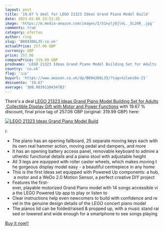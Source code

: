```yaml
---
layout: post
title: '19.67 % deal for LEGO 21323 Ideas Grand Piano Model Build'
date: 2021-01-06 23:51:45
image: 'https://m.media-amazon.com/images/I/51nyljOjleL._SL200_.jpg'
comments: true
category: ofertas
author: ring
slug: 'B0843D6L35-co.uk'
actualPrice: 257.06 GBP
currency: GBP
price: 257.06
comparePrice: 319.99 GBP
prodname: 'LEGO 21323 Ideas Grand Piano Model Building Set for Adults  Collectible Display Gift with Motor and Power Functions'
country: 'co.uk'
flag: '🇬🇧'
buyurl: 'https://www.amazon.co.uk/dp/B0843D6L35/?tag=tolees0a-21'
descuento: '19.67'
average: '308.9039130434783'
---
```


There's a deal [LEGO 21323 Ideas Grand Piano Model Building Set for Adults  Collectible Display Gift with Motor and Power Functions](https://www.amazon.co.uk/dp/B0843D6L35/?tag=tolees0a-21)  with  19.67 % discount, final price tag of  257.06 GBP (original: 319.99 GBP) here:

[![LEGO 21323 Ideas Grand Piano Model Build](https://m.media-amazon.com/images/I/51nyljOjleL._SL200_.jpg)](https://www.amazon.co.uk/dp/B0843D6L35/?tag=tolees0a-21)

ℹ️:

- The piano has an opening fallboard, 25 separate moving keys each with its own real hammer action, moving pedal and dampers, and more
- It has an opening battery access panel, removable keyboard to admire authentic functional details and a piano stool with adjustable height
- All 3 legs are equipped with roller caster wheels, which makes moving the gorgeous display model easy - a beautiful centrepiece in any home
- This is the first Ideas set equipped with Powered Up components: a hub, a motor and a WeDo 2.0 Motion Sensor, a perfect creative DIY project
- Features the first-ever, playable motorized Grand Piano model with 14 songs accessible via the LEGO Powered Up app to play or listen to
- Clear instructions help even newcomers to build with confidence and revel in the genuine design details of the LEGO concert piano model
- The pianos lid can be folded/raised & propped up, with a music stand raised or lowered and wide enough for a smartphone to see songs playing

[Buy it now!!](https://www.amazon.co.uk/dp/B0843D6L35/?tag=tolees0a-21)
